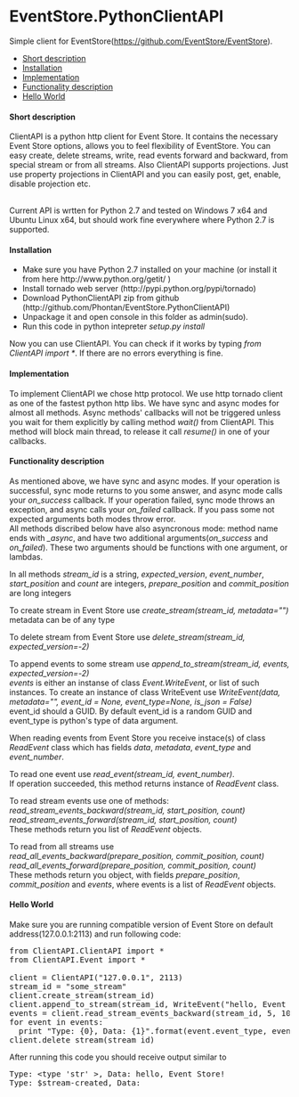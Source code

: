 EventStore.PythonClientAPI
==========================
Simple client for EventStore(https://github.com/EventStore/EventStore).
<ul><li><a href="#short-description">Short description</a></li>
<li><a href="#installation">Installation</a></li>
<li><a href="#implementation">Implementation</a></li>
<li><a href="#functionality-description">Functionality description</a></li>
<li><a href="#hello-world">Hello World</a></li>
</ul>

<h4>Short description</h4>
СlientAPI is a python http client for Event Store. 
It contains the necessary Event Store options, allows you to feel flexibility of EventStore. 
You can easy create, delete streams, write, read events forward and backward, from special stream or from all streams.
Also ClientAPI supports projections. Just use property projections in ClientAPI and you can easily
post, get, enable, disable projection etc. <br/><br/>

Current API is wrtten for Python 2.7 and tested on Windows 7 x64 and Ubuntu Linux x64, 
but should work fine everywhere where Python 2.7 is supported.

<h4>Installation</h4>
<ul>
<li>Make sure you have Python 2.7 installed on your machine (or install it from here http://www.python.org/getit/ )</li>
<li>Install tornado web server (http://pypi.python.org/pypi/tornado)</li>
<li>Download PythonClientAPI zip from github (http://github.com/Phontan/EventStore.PythonClientAPI)</li>
<li>Unpackage it and open console in this folder as admin(sudo).</li>
<li>Run this code in python intepreter <i>setup.py install</i></li></ul>
Now you can use ClientAPI. You can check if it works by typing <i>from ClientAPI import *</i>. 
If there are no errors everything is fine.

<h4>Implementation</h4>
To implement ClientAPI we chose http protocol. We use http tornado client as one of the fastest 
python http libs. We have sync and async modes for almost all methods. Async methods' callbacks will not be triggered 
unless you wait for them explicitly by calling method <i>wait()</i> from ClientAPI. This method will block main thread, 
to release it call <i>resume()</i> in one of your callbacks.<br/>

<h4>Functionality description</h4>
As mentioned above, we have sync and async modes. If your operation is successful,
sync mode returns to you some answer, and async mode calls your <i>on_success</i> callback. If your operation failed,
sync mode throws an exception, and async calls your <i>on_failed</i> callback. If you pass some not expected arguments 
both modes throw error. <br/>
All methods discribed below have also asyncronous mode: method name ends with <i>_async</i>, 
and have two additional arguments(<i>on_success</i> and <i>on_failed</i>).
These two arguments should be functions with one argument, or lambdas.

In all methods <i>stream_id</i> is a string, <i>expected_version</i>, <i>event_number</i>, <i>start_position</i> 
and <i>count</i> are integers, <i>prepare_position</i> and <i>commit_position</i> are long integers

To create stream in Event Store use <i>create_stream(stream_id, metadata="")</i><br>
metadata can be of any type <br/>

To delete stream from Event Store use <i>delete_stream(stream_id, expected_version=-2)</i> <br/>

To append events to some stream use <i>append_to_stream(stream_id, events, expected_version=-2)</i> <br/>
<i>events</i> is either an instanse of class <i>Event.WriteEvent</i>, or list of such instances. 
To create an instance of class WriteEvent use
<i>WriteEvent(data, metadata="", event_id = None, event_type=None, is_json = False)</i> <br/>
event_id should a GUID. By default event_id is a random GUID and event_type is python's type of data argument. <br/>

When reading events from Event Store you receive instace(s) of class <i>ReadEvent</i> class which has fields 
<i>data</i>, <i>metadata</i>, <i>event_type</i> and <i>event_number</i>.

To read one event use <i>read_event(stream_id, event_number)</i>.<br/>
If operation succeeded, this method returns instance of <i>ReadEvent</i> class.

To read stream events use one of methods:<br>
<i>read_stream_events_backward(stream_id, start_position, count)</i><br>
<i>read_stream_events_forward(stream_id, start_position, count)</i><br>
These methods return you list of <i>ReadEvent</i> objects.<p>

To read from all streams use<br>
<i>read_all_events_backward(prepare_position, commit_position, count)</i><br>
<i>read_all_events_forward(prepare_position, commit_position, count)</i><br>
These methods return you object, with fields <i>prepare_position</i>, <i>commit_position</i> and <i>events</i>,
where events is a list of <i>ReadEvent</i> objects.<br>

<h4>Hello World</h4>

Make sure you are running compatible version of Event Store on default address(127.0.0.1:2113) and run following code:

<pre>
from ClientAPI.ClientAPI import *
from ClientAPI.Event import *

client = ClientAPI("127.0.0.1", 2113)
stream_id = "some_stream"
client.create_stream(stream_id)
client.append_to_stream(stream_id, WriteEvent("hello, Event Store!"))
events = client.read_stream_events_backward(stream_id, 5, 100)
for event in events:
  print "Type: {0}, Data: {1}".format(event.event_type, event.data)
client.delete_stream(stream_id)
</pre>

After running this code you should receive output similar to 
<pre>
Type: &lt;type 'str' &gt;, Data: hello, Event Store!
Type: $stream-created, Data: 
</pre>

